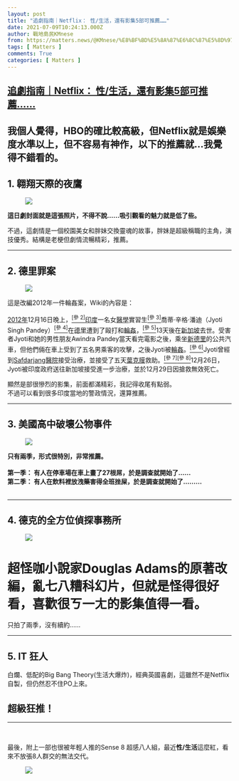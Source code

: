 ```yaml
---
layout: post
title: "追劇指南｜Netflix： 性/生活，還有影集5部可推薦……"
date: 2021-07-09T10:24:13.000Z
author: 戰地島民KMnese
from: https://matters.news/@KMnese/%E8%BF%BD%E5%8A%87%E6%8C%87%E5%8D%97-netflix-%E6%80%A7-%E7%94%9F%E6%B4%BB-%E9%82%84%E6%9C%89%E5%BD%B1%E9%9B%865%E9%83%A8%E5%8F%AF%E6%8E%A8%E8%96%A6-bafyreid2ldzci3iidku3wtycb3azqbufrms3g5qkqsx53ogelm3ubblbwq
tags: [ Matters ]
comments: True
categories: [ Matters ]
---
```

<!--1625826253000-->
[追劇指南｜Netflix： 性/生活，還有影集5部可推薦……](https://matters.news/@KMnese/%E8%BF%BD%E5%8A%87%E6%8C%87%E5%8D%97-netflix-%E6%80%A7-%E7%94%9F%E6%B4%BB-%E9%82%84%E6%9C%89%E5%BD%B1%E9%9B%865%E9%83%A8%E5%8F%AF%E6%8E%A8%E8%96%A6-bafyreid2ldzci3iidku3wtycb3azqbufrms3g5qkqsx53ogelm3ubblbwq)
------

<div>
<h2>我個人覺得，HBO的確比較高級，但Netflix就是娛樂度水準以上，但不容易有神作，以下的推薦就…我覺得不錯看的。<br class="smart"></h2><h2>1. 翱翔天際的夜鷹<br class="smart"></h2><figure class="image"><img src="https://assets.matters.news/embed/b3a279a9-6c21-4615-8e3d-b2dae9e39cc5.jpeg" data-asset-id="b3a279a9-6c21-4615-8e3d-b2dae9e39cc5" referrerpolicy="no-referrer"><figcaption><span></span></figcaption></figure><p><strong>這日劇封面就是這張照片，不得不說……吸引觀看的魅力就是低了些。</strong></p><p>不過，這劇情是一個校園美女和胖妹交換靈魂的故事，胖妹是超級稱職的主角，演技優秀。結構是老梗但劇情流暢精彩，推薦。<br class="smart"></p><hr><h2>2. 德里罪案</h2><figure class="image"><img src="https://assets.matters.news/embed/d772901e-b1e8-438a-9594-19276df27e77.png" data-asset-id="d772901e-b1e8-438a-9594-19276df27e77" referrerpolicy="no-referrer"><figcaption><span></span></figcaption></figure><p>這是改編2012年一件輪姦案，Wiki的內容是：<br class="smart"></p><p><a href="https://zh.wikipedia.org/wiki/2012%E5%B9%B4%E5%8D%B0%E5%BA%A6" target="_blank">2012年</a>12月16日晚上，<a href="https://zh.wikipedia.org/wiki/%E5%8D%B0%E5%BA%A6%E9%BB%91%E5%85%AC%E4%BA%A4%E8%BD%AE%E5%A5%B8%E6%A1%88#cite_note-2" target="_blank"><sup>[參 2]</sup></a><a href="https://zh.wikipedia.org/wiki/%E5%8D%B0%E5%BA%A6" target="_blank">印度</a>一名女<a href="https://zh.wikipedia.org/wiki/%E5%8C%BB%E5%AD%A6" target="_blank">醫學</a>實習生<a href="https://zh.wikipedia.org/wiki/%E5%8D%B0%E5%BA%A6%E9%BB%91%E5%85%AC%E4%BA%A4%E8%BD%AE%E5%A5%B8%E6%A1%88#cite_note-ZN-20121229-3" target="_blank"><sup>[參 3]</sup></a>喬蒂·辛格·潘迪（Jyoti Singh Pandey）<a href="https://zh.wikipedia.org/wiki/%E5%8D%B0%E5%BA%A6%E9%BB%91%E5%85%AC%E4%BA%A4%E8%BD%AE%E5%A5%B8%E6%A1%88#cite_note-MirrorUK1-4" target="_blank"><sup>[參 4]</sup></a>在<a href="https://zh.wikipedia.org/wiki/%E5%BE%B7%E9%87%8C" target="_blank">德里</a>遭到了毆打和<a href="https://zh.wikipedia.org/wiki/%E8%BD%AE%E5%A5%B8" target="_blank">輪姦</a>，<a href="https://zh.wikipedia.org/wiki/%E5%8D%B0%E5%BA%A6%E9%BB%91%E5%85%AC%E4%BA%A4%E8%BD%AE%E5%A5%B8%E6%A1%88#cite_note-5" target="_blank"><sup>[參 5]</sup></a>13天後在<a href="https://zh.wikipedia.org/wiki/%E6%96%B0%E5%8A%A0%E5%9D%A1" target="_blank">新加坡</a>去世。受害者Jyoti和她的男性朋友Awindra Pandey當天看完電影之後，乘坐<a href="https://zh.wikipedia.org/wiki/%E6%96%B0%E5%BE%B7%E9%87%8C" target="_blank">新德里</a>的公共汽車，但他們倆在車上受到了五名男乘客的攻擊，之後Jyoti被<a href="https://zh.wikipedia.org/wiki/%E8%BD%AE%E5%A5%B8" target="_blank">輪姦</a>。<a href="https://zh.wikipedia.org/wiki/%E5%8D%B0%E5%BA%A6%E9%BB%91%E5%85%AC%E4%BA%A4%E8%BD%AE%E5%A5%B8%E6%A1%88#cite_note-NDTV1-6" target="_blank"><sup>[參 6]</sup></a>Jyoti曾經到<a href="https://zh.wikipedia.org/w/index.php?title=Safdarjang%E5%8C%BB%E9%99%A2&action=edit&redlink=1" target="_blank">Safdarjang醫院</a>接受治療，並接受了五天<a href="https://zh.wikipedia.org/wiki/%E8%91%89%E5%85%8B%E8%86%9C" target="_blank">葉克膜</a>救助。<a href="https://zh.wikipedia.org/wiki/%E5%8D%B0%E5%BA%A6%E9%BB%91%E5%85%AC%E4%BA%A4%E8%BD%AE%E5%A5%B8%E6%A1%88#cite_note-TOI3-7" target="_blank"><sup>[參 7]</sup></a><a href="https://zh.wikipedia.org/wiki/%E5%8D%B0%E5%BA%A6%E9%BB%91%E5%85%AC%E4%BA%A4%E8%BD%AE%E5%A5%B8%E6%A1%88#cite_note-HT!-8" target="_blank"><sup>[參 8]</sup></a>12月26日，Jyoti被印度政府送往新加坡接受進一步治療，並於12月29日因搶救無效死亡。<br class="smart"></p><p>顯然是部很慘烈的影集，前面都滿精彩，我記得收尾有點弱。<br class="smart">不過可以看到很多印度當地的警政情況，還算推薦。</p><hr><h2>3. 美國高中破壞公物事件</h2><figure class="image"><img src="https://assets.matters.news/embed/c10391de-4a4a-4c5b-8092-2f6444922496.jpeg" data-asset-id="c10391de-4a4a-4c5b-8092-2f6444922496" referrerpolicy="no-referrer"><figcaption><span></span></figcaption></figure><p><strong>只有兩季，形式很特別，非常推薦。<br class="smart"><br class="smart">第一季： 有人在停車場在車上畫了27根屌，於是調查就開始了……<br class="smart">第二季： 有人在飲料裡放洩藥害得全班挫屎，於是調查就開始了………<br class="smart"></strong><br class="smart"></p><hr><h2>4. 德克的全方位偵探事務所</h2><figure class="image"><img src="https://assets.matters.news/embed/7c1d953d-5e9a-491e-9f4f-1cf0d53f348b.jpeg" data-asset-id="7c1d953d-5e9a-491e-9f4f-1cf0d53f348b" referrerpolicy="no-referrer"><figcaption><span></span></figcaption></figure><h1>超怪咖小說家Douglas Adams的原著改編，亂七八糟科幻片，但就是怪得很好看，喜歡很ㄎ一ㄤ的影集值得一看。<br class="smart"></h1><p>只拍了兩季，沒有續約……</p><hr><h2>5. IT 狂人<br class="smart"></h2><p>白爛、低配的Big Bang Theory(生活大爆炸)，經典英國喜劇，這雖然不是Netflix自製，但仍然忍不住PO上來。</p><h2><strong>超級狂推！</strong></h2><hr><p><br></p><p>最後，附上一部也很被年輕人推的Sense 8 超感八人組，最近<strong>性/生活</strong>這麼紅，看來不放張8人群交的無法交代。</p><figure class="image"><img src="https://assets.matters.news/embed/337e5ba4-65d7-4531-b5cd-17a8bb56bcb7.png" data-asset-id="337e5ba4-65d7-4531-b5cd-17a8bb56bcb7" referrerpolicy="no-referrer"><figcaption><span></span></figcaption></figure><p><br class="smart"><br class="smart"></p>
</div>
